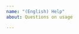 ```yaml
---
name: "(English) Help"
about: Questions on usage

---
```


<!-- Describe your question or problem here. If sample terminal contents are available, you may copy and paste them here. -->
